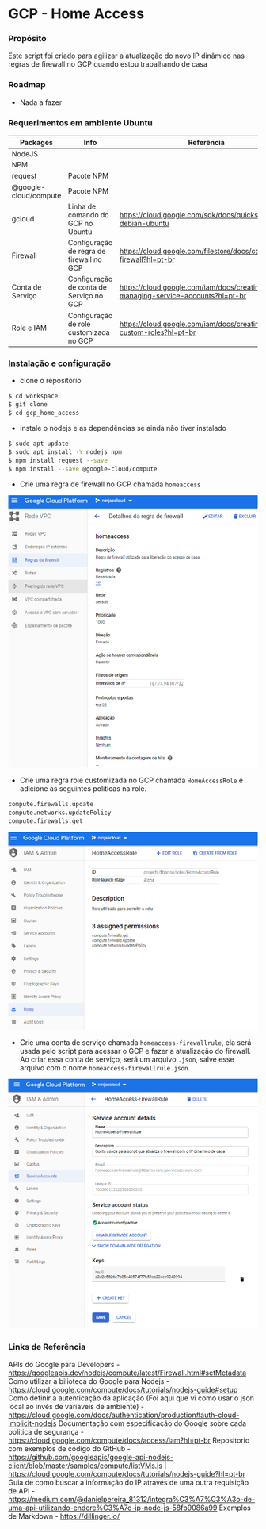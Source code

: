 # GCP - Home Access

### Propósito
Este script foi criado para agilizar a atualização do novo IP dinâmico nas regras de firewall no GCP quando estou trabalhando de casa

### Roadmap
- Nada a fazer

### Requerimentos em ambiente Ubuntu
| Packages | Info | Referência |
| ------ | ------ | ------ |
| NodeJS |  |  |
| NPM |  |  |
| request | Pacote NPM |  |
| @google-cloud/compute | Pacote NPM |
| gcloud | Linha de comando do GCP no Ubuntu | https://cloud.google.com/sdk/docs/quickstart-debian-ubuntu |
| Firewall | Configuração de regra de firewall no GCP | https://cloud.google.com/filestore/docs/configuring-firewall?hl=pt-br |
| Conta de Serviço | Configuração de conta de Serviço no GCP | https://cloud.google.com/iam/docs/creating-managing-service-accounts?hl=pt-br |
| Role e IAM | Configuração de role customizada no GCP | https://cloud.google.com/iam/docs/creating-custom-roles?hl=pt-br |

### Instalação e configuração

- clone o repositório 
```sh
$ cd workspace
$ git clone 
$ cd gcp_home_access
```
- instale o nodejs e as dependências se ainda não tiver instalado
```sh
$ sudo apt update
$ sudo apt install -Y nodejs npm
$ npm install request --save
$ npm install --save @google-cloud/compute
```
- Crie uma regra de firewall no GCP chamada `homeaccess`

![Screenshot](firewall.png)

- Crie uma regra role customizada no GCP chamada `HomeAccessRole` e adicione as seguintes politicas na role.
```sh
compute.firewalls.update
compute.networks.updatePolicy
compute.firewalls.get
```
![Screenshot](role.png)

- Crie uma conta de serviço chamada `homeaccess-firewallrule`, ela será usada pelo script para acessar o GCP e fazer a atualização do firewall. Ao criar essa conta de serviço, será um arquivo `.json`, salve esse arquivo com o nome `homeaccess-firewallrule.json`.

![Screenshot](serviceaccount.png)

### Links de Referência
APIs do Google para Developers - https://googleapis.dev/nodejs/compute/latest/Firewall.html#setMetadata
Como utilizar a bilioteca do Google para Nodejs - https://cloud.google.com/compute/docs/tutorials/nodejs-guide#setup
Como definir a autenticação da aplicação (Foi aqui que vi como usar o json local ao invés de variaveis de ambiente) - https://cloud.google.com/docs/authentication/production#auth-cloud-implicit-nodejs
Documentação com especificação do Google sobre cada politica de segurança - https://cloud.google.com/compute/docs/access/iam?hl=pt-br
Repositorio com exemplos de código do GitHub - https://github.com/googleapis/google-api-nodejs-client/blob/master/samples/compute/listVMs.js  |  https://cloud.google.com/compute/docs/tutorials/nodejs-guide?hl=pt-br
Guia de como buscar a informação do IP através de uma outra requisição de API - https://medium.com/@danielpereira_81312/integra%C3%A7%C3%A3o-de-uma-api-utilizando-endere%C3%A7o-ip-node-js-58fb9086a99
Exemplos de Markdown - https://dillinger.io/

